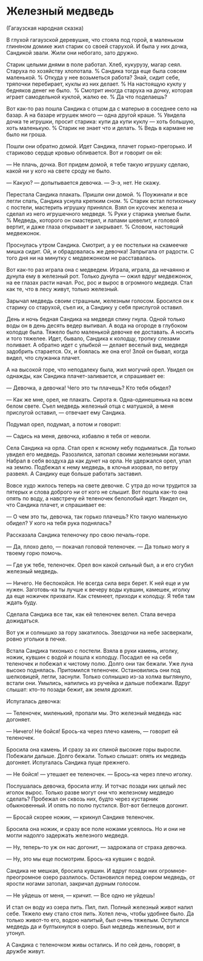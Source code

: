 # Железный медведь
(Гагаузская народная сказка)

В глухой гагаузской деревушке, что стояла под горой, в маленьком глиняном домике жил старик со своей старухой.
И была у них дочка, Сандикой звали.
Жили они небогато, зато дружно.

Старик целыми днями в поле работал. Хлеб, кукурузу, магар сеял.
Старуха по хозяйству хлопотала.
% Сандика тогда еще была совсем маленькой.
% Откуда у нее возьметься работа?
Знай, сидит себе, тряпочки перебирает, куклы из них делает.
% На настоящую куклу у бедняков денег не было. 
% Смотрит иногда старуха на дочку, которая играет самодельной куклой, жалко ее.
% Да что поделаешь?

Вот как-то раз пошла Сандика с отцом да с матерью в соседнее село на базар.
А на базаре игрушек много — одна другой краше.
% Увидела дочка те игрушки, просит старика: купи да купи куклу — хоть большую, хоть маленькую.
% Старик не знает что и делать.
% Ведь в кармане не было ни гроша.

Пошли они обратно домой. Идет Сандика, плачет горько-прегорько.
И стариково сердце кровью обливается.
Вот и говорит он ей:

— Не плачь, дочка.
Вот придем домой, я тебе такую игрушку сделаю, какой ни у кого на свете сроду не было.

— Какую? — допытывается девочка.
— Э-э, нет.
Не скажу.

Перестала Сандика плакать.
Пришли они домой.
% Поужинали и все легли спать, Сандика уснула крепким сном.
% Cтарик встал потихоньку с постели, мастерить игрушку принялся.
Взял он кусочек железа и сделал из него игрушечного медведя.
% Руки у старика умелые были. 
% Медведь, которого он смастерил, и лапами шевелит, и головой вертит, и даже глаза открывает и закрывает.
% Словом, настоящий медвежонок.

Проснулась утром Сандика. Смотрит, а у ее постельки на скамеечке мишка сидит.
Ой, и обрадовалась же девочка! Запрыгала от радости.
С того дня ни на минутку с медвежонком не расставалась.

Вот как-то раз играла она с медведем.
Играла, играла, да нечаянно и дунула ему в железный рот.
Только дунула — ожил вдруг медвежонок, на ее глазах расти начал.
Рос, рос и вырос в огромного медведя.
Стал как те, что в лесу живут, только железный.

Зарычал медведь своим страшным, железным голосом.
Бросился он к старику со старухой, съел их, а Сандику у себя прислугой оставил.

День и ночь бедная Сандика на медведя спину гнула.
Одной только воды он в день десять ведер выпивал.
А вода на огороде в глубоком колодце была.
Тяжело было маленькой девочке ее доставать.
А носить и того тяжелее.
Идет, бывало, Сандика к колодцу, тропку слезами поливает.
А обратно идет с улыбкой — делает веселый вид, медведя задобрить старается.
Ох, и боялась же она его!
Злой он бывал, когда видел, что служанка плачет.

А на высокой горе, что неподалеку была, жил могучий орел.
Увидел он однажды, как Сандика плачет-заливается, и спрашивает ее:

— Девочка, а девочка!
Чего это ты плачешь?
Кто тебя обидел?

— Как же мне, орел, не плакать.
Сирота я.
Одна-одинешенька на всем белом свете.
Съел медведь железный отца с матушкой, а меня прислугой оставил, — отвечает ему Сандика.

Подумал орел, подумал, а потом и говорит:

— Садись на меня, девочка, избавлю я тебя от неволи.

Села Сандика на орла.
Стал орел к ясному небу подыматься.
Да только увидел его медведь.
Разозлился, затопал своими железными ногами.
Набрал в себя воздуха да как дунет на орла.
Не удержался орел, упал на землю.
Подбежал к нему медведь, в клочья изорвал, по ветру развеял.
А Сандику еще больше работать заставил.

Вовсе худо жилось теперь на свете девочке.
С утра до ночи трудится за пятерых и слова доброго ни от кого не слышит.
Вот пошла как-то она опять по воду, а навстречу ей теленочек белолобый идет.
Увидел он, что Сандика плачет, и спрашивает ее:

— О чем это ты, девочка, так горько плачешь?
Кто такую маленькую обидел?
У кого на тебя рука поднялась?

Рассказала Сандика теленочку про свою печаль-горе.

— Да, плохо дело, — покачал головой теленочек. — Да только могу я твоему горю помочь.

— Где уж тебе, теленочек.
Орел вон какой сильный был, а и его сгубил железный медведь.

— Ничего.
Не беспокойся.
Не всегда сила верх берет.
К ней еще и ум нужен.
Заготовь-ка ты лучше к вечеру воды кувшин, камешек, иголку да еще ножичек прихвати.
Как стемнеет, приходи к колодцу.
Я тебя там ждать буду.

Сделала Сандика все так, как ей теленочек велел.
Стала вечера дожидаться.

Вот уж и солнышко за гору закатилось.
Звездочки на небе засверкали, ровно угольки в печке.

Встала Сандика тихонько с постели.
Взяла в руки камень, иголку, ножик, кувшин с водой и пошла к колодцу.
Посадил ее на себя теленочек и побежал к чистому полю.
Долго они так бежали.
Уже луна высоко поднялась.
Притомился теленочек.
Остановились они под шелковицей, легли, заснули.
Только солнышко из-за холма выглянуло, встали они.
Умылись, напились из ручейка и дальше побежали.
Вдруг слышат: кто-то позади бежит, аж земля дрожит.

Испугалась девочка:

— Теленочек, миленький, пропали мы.
Это железный медведь нас догоняет.

— Ничего!
Не бойся!
Брось-ка через плечо камень, — говорит ей теленочек.

Бросила она камень.
И сразу за их спиной высокие горы выросли.
Побежали дальше.
Долго бежали.
Только слышат: опять их медведь догоняет.
Испугалась Сандика пуще прежнего.

— Не бойся! — утешает ее теленочек. — Брось-ка через плечо иголку.

Послушалась девочка, бросила иглу.
И тотчас позади них целый лес иголок вырос.
Только разве могут они что железному медведю сделать?
Пробежал он сквозь них, будто через кустарник обыкновенный.
И опять по полю пустился.
Вот-вот беглецов догонит.

— Бросай скорее ножик, — крикнул Сандике теленочек.

Бросила она ножик, и сразу все поле ножами усеялось.
Но и они не могли надолго задержать железного медведя.

— Ну, теперь-то уж он нас догонит, — задрожала от страха девочка.

— Ну, это мы еще посмотрим.
Брось-ка кувшин с водой.

Сандика не мешкая, бросила кувшин.
И вдруг позади них огромное-преогромное озеро разлилось.
Остановился перед озером медведь, от ярости ногами затопал, закричал дурным голосом.

— Не уйдешь от меня, — кричит. — Все одно не уйдешь!

И стал он воду из озера пить.
Пил, пил.
Полный железный живот налил себе.
Тяжело ему стало стоя пить.
Хотел лечь, чтобы удобнее было.
Да только живот-то его, водою налитый, был очень тяжелым.
Оступился медведь да и бултыхнулся в озеро.
Был медведь железным, вот и утонул.

А Сандика с теленочком живы остались.
И по сей день, говорят, в дружбе живут.
